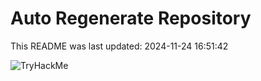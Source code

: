 # Auto Regenerate Repository

This README was last updated: 2024-11-24 16:51:42

 ![TryHackMe](https://tryhackme.com/badge/533634)